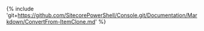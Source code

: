 {% include 'git+https://github.com/SitecorePowerShell/Console.git/Documentation/Markdown/ConvertFrom-ItemClone.md' %}
